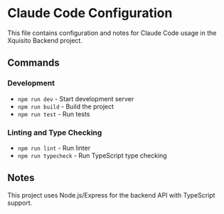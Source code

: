 # Claude Code Configuration

This file contains configuration and notes for Claude Code usage in the Xquisito Backend project.

## Commands

### Development
- `npm run dev` - Start development server
- `npm run build` - Build the project
- `npm run test` - Run tests

### Linting and Type Checking
- `npm run lint` - Run linter
- `npm run typecheck` - Run TypeScript type checking

## Notes

This project uses Node.js/Express for the backend API with TypeScript support.